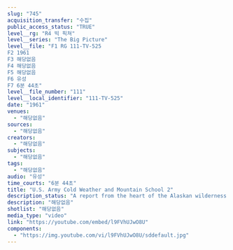 ```yaml
---
slug: "745"
acquisition_transfer: "수집"
public_access_status: "TRUE"
level__rg: "R4 빅 픽쳐"
level__series: "The Big Picture"
level__file: "F1 RG 111-TV-525
F2 1961
F3 해당없음
F4 해당없음
F5 해당없음
F6 유성
F7 6분 44초"
level__file_number: "111"
level__local_identifier: "111-TV-525"
date: "1961"
venues: 
  - "해당없음"
sources: 
  - "해당없음"
creators: 
  - "해당없음"
subjects: 
  - "해당없음"
tags: 
  - "해당없음"
audio: "유성"
time_courts: "6분 44초"
title: "U.S. Army Cold Weather and Mountain School 2"
description_status: "A report from the heart of the Alaskan wilderness showing the training of soldiers in mountaineering, rope bridge construction and river operations in one of the world`s most hostile environments."
description: "해당없음"
shotlist: "해당없음"
media_type: "video"
link: "https://youtube.com/embed/l9FVhUJwO8U"
components: 
  - "https://img.youtube.com/vi/l9FVhUJwO8U/sddefault.jpg"
---
```


